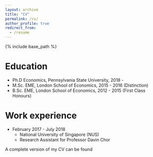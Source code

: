 ```yaml
---
layout: archive
title: "CV"
permalink: /cv/
author_profile: true
redirect_from:
  - /resume
---
```


{% include base_path %}

Education
======
* Ph.D Economics, Pennsylvania State University, 2018 -
* M.Sc. EME, London School of Economics, 2015 - 2016 (Distinction)
* B.Sc. EME, London School of Economics, 2012 - 2015 (First Class Honours)



Work experience
======
* February 2017 - July 2018
  * National University of Singapore (NUS)
  * Research Assistant for Professor Davin Chor

A complete version of my CV can be found 
